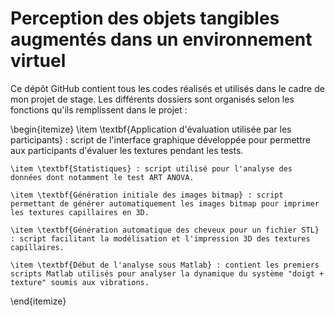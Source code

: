 # Perception des objets tangibles augmentés dans un environnement virtuel


Ce dépôt GitHub contient tous les codes réalisés et utilisés dans le cadre de mon projet de stage. 
Les différents dossiers sont organisés selon les fonctions qu'ils remplissent dans le projet :

\begin{itemize}
    \item \textbf{Application d'évaluation utilisée par les participants} : script de l'interface graphique développée pour permettre aux participants d'évaluer les textures pendant les tests.
    
    \item \textbf{Statistiques} : script utilisé pour l'analyse des données dont notamment le test ART ANOVA.
    
    \item \textbf{Génération initiale des images bitmap} : script permettant de générer automatiquement les images bitmap pour imprimer les textures capillaires en 3D.
    
    \item \textbf{Génération automatique des cheveux pour un fichier STL} : script facilitant la modélisation et l'impression 3D des textures capillaires.
    
    \item \textbf{Début de l'analyse sous Matlab} : contient les premiers scripts Matlab utilisés pour analyser la dynamique du système "doigt + texture" soumis aux vibrations.
\end{itemize}
